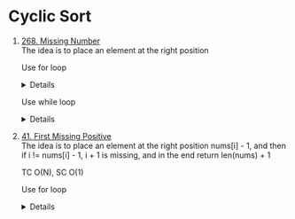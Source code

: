 # Cyclic Sort
1. [268. Missing Number](https://leetcode.com/problems/missing-number)  
   The idea is to place an element at the right position
   
   Use for loop
   <details>

      ```python
      def missingNumber(self, nums: List[int]) -> int:
        for i in range(len(nums)):
            rightPos = nums[i]
            while rightPos < len(nums) and nums[rightPos] != nums[i]:
                nums[i], nums[rightPos] = nums[rightPos], nums[i]
                rightPos = nums[i]

        for i in range(len(nums)):
            if nums[i] != i:
                return i
        
        return len(nums)    
      ```
   </details>

   Use while loop
   <details>

      ```python
       def missingNumber(self, nums: List[int]) -> int:
           i = 0
           while i < len(nums):
               rightPos = nums[i]
               if rightPos < len(nums) and nums[rightPos] != nums[i]:
                   nums[i], nums[rightPos] = nums[rightPos], nums[i]
               else:
                   i += 1
           
           for i in range(len(nums)):
               if i != nums[i]:
                   return i
           
           return len(nums) 
      ```
   </details>

1. [41. First Missing Positive](https://leetcode.com/problems/first-missing-positive/)  
   The idea is to place an element at the right position nums[i] - 1, and then if i != nums[i] - 1, i + 1 is missing, and in the end return len(nums) + 1

   TC O(N), SC O(1)
   
   Use for loop
   <details>

      ```python
       def firstMissingPositive(self, nums: List[int]) -> int:
           i = 0
           while i < len(nums):
               rightPos = nums[i] - 1
               if 0 <= rightPos < len(nums) and nums[rightPos] != nums[i]:
                   nums[i], nums[rightPos] = nums[rightPos], nums[i]
               else:
                   i += 1
           
           for i in range(len(nums)):
               if i != nums[i] - 1:
                   return i + 1
           
           return len(nums) + 1  
      ```
   </details>

